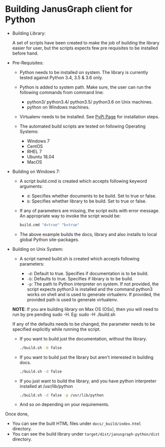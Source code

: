 # Building JanusGraph client for Python

  - Building Library:

    A set of scripts have been created to make the job of building the library easier for user, but the scripts
    expects few pre requisites to be installed before hand. 

  - Pre-Requisites:

    - Python needs to be installed on system. The library is currently tested against Python
    3.4, 3.5 & 3.6 only.

    - Python is added to system path. Make sure, the user can run the following commands from command line:

      - python3/ python3.4/ python3.5/ python3.6 on Unix machines.
      - python on Windows machines.

    - Virtualenv needs to be installed. See [PyPi Page](https://pypi.org/project/virtualenv/) for installation steps.

    - The automated build scripts are tested on following Operating Systems:

      - Windows 7
      - CentOS
      - RHEL 7
      - Ubuntu 18.04
      - MacOS

  - Building on Windows 7:
    - A script build.cmd is created which accepts following keyword arguments:

      - `d`: Specifies whether documents to be build. Set to true or false.
      - `b`: Specifies whether library to be build. Set to true or false.

    - If any of parameters are missing, the script exits with error message. An appropriate way to invoke the 
    script would be:

      ```bash
      build.cmd "d=true" "b=true"
      ```

    - The above example builds the docs, library and also installs to local global Python site-packages.

  - Building on Unix System:

    - A script named build.sh is created which accepts following parameters:

      - `-d`: Default to true. Specifies if documentation is to be build.
      - `-b`: Defaults to true. Specifies if library is to be build.
      - `-p`: The path to Python interpreter on system. If not provided, the script expects python3 is installed and 
      the command python3 works on shell and is used to generate virtualenv. If provided, the provided path is used 
      to generate virtualenv.

    **NOTE**: If you are building library on Max OS (OSx), then you will need to run by pre pending sudo -H. 
    Eg: sudo -H ./build.sh

    If any of the defaults needs to be changed, the parameter needs to be specified explicitly while running the 
    script.

    - If you want to build just the documentation, without the library.

      ```bash
      ./build.sh -b false
      ```

    - If you want to build just the library but aren't interested in building docs.
    
      ```bash
      ./build.sh -d false
      ```

    - If you just want to build the library, and you have python interpreter installed at /usr/lib/python

      ```bash
      ./build.sh -d false -p /usr/lib/python
      ```

    - And so on depending on your requirements.

Once done,
  - You can see the built HTML files under `docs/_build/index.html` directory.
  - You can see the build library under `target/dist/janusgraph-python/dist` directory.


